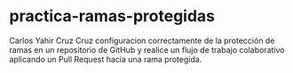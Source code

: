 # practica-ramas-protegidas
Carlos Yahir Cruz Cruz
configuracion correctamente de la protección de ramas en un repositorio de
GitHub y realice un flujo de trabajo colaborativo aplicando un
Pull Request hacia una rama
protegida.